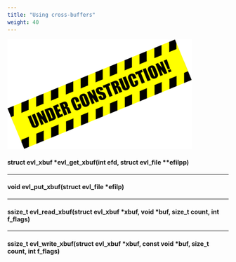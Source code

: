 ```yaml
---
title: "Using cross-buffers"
weight: 40
---
```


![Alt text](/images/wip.png "To be continued")

#### struct evl_xbuf *evl_get_xbuf(int efd, struct evl_file **efilpp)

---

#### void evl_put_xbuf(struct evl_file *efilp)

---

#### ssize_t evl_read_xbuf(struct evl_xbuf *xbuf, void *buf, size_t count, int f_flags)

---

#### ssize_t evl_write_xbuf(struct evl_xbuf *xbuf, const void *buf, size_t count, int f_flags)
